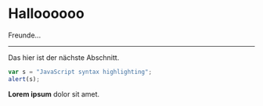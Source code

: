# Halloooooo

Freunde...

---

Das hier ist der nächste Abschnitt.

```javascript
var s = "JavaScript syntax highlighting";
alert(s);
```

**Lorem ipsum** dolor sit amet.
